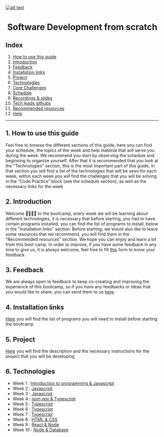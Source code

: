 <a href="https://www.core-code.io/">

![alt text](https://uploads-ssl.webflow.com/5eb2f56932c3562feab232e3/5f73550d00249e7e96c9f3de_Logo.png 'corecodeio')

</a>

<h1 align="center">Software Development from scratch</h1>

## Index

1. [How to use this guide](#1-how-to-use-this-guide)
2. [Introduction](#2-introduction)
3. [Feedback](#3-feedback)
4. [Installation links](#4-installation-links)
5. [Project](#5-project)
6. [Technologies](#6-technologies)
7. [Core Challenges](#7-core-challenges)
8. [Schedule](#8-schedule)
9. [Recordings & slides](#9-recordings--slides)
10. [Tech leads githubs](#10-tech-leads-githubs)
11. [Recommended resources](#11-recommended-resources)
12. [Help](#12-help)

---

## 1. How to use this guide

Feel free to browse the different sections of this guide, here you can find your schedule, the topics of the week and help material that will serve you during the week. We recommend you start by observing the schedule and beginning to organize yourself. After that it is recommended that you look at the "Technologies" section, this is the most important part of this guide, in that section you will find a list of the technologies that will be seen for each week, within each week you will find the challenges that you will be solving in the “Code Practice” block (see the schedule section), as well as the necessary links for the week

## 2. Introduction

Welcome 🙋‍♂️🙋‍♀️ to the bootcamp, every week we will be learning about different technologies, it is necessary that before starting, you had to have certain programs installed, you can find the list of programs to install, below in the "installation links" section. Before starting, we would also like to leave some resources that we recommend, you will find them in the "Recommended resources" section. We hope you can enjoy and learn a lot from this boot camp.
In order to improve, if you have some feedback in any time to give us, it is always welcome, feel free to fill [this](https://aplica.typeform.com/to/yrWuI78T?typeform-source=www.google.com) form to know your feedback

## 3. Feedback

We are always open to feedback to keep co-creating and improving the experience of this bootcamp, so if you have any feedbacks or ideas that you would like to share, you can send them to us [here](https://aplica.typeform.com/to/qAviK3GW).

## 4. Installation links

[Here](src/installation-links) you will find the list of programs you will need to install before starting the bootcamp

## 5. Project

[Here](src/project) you will find the description and the necessary instructions for the project that you will be developing

## 6. Technologies

- Week 1 : [Introduction to programming & Javascript](https://github.com/Croldan1994/core-code/tree/main/Week%201%20-%20%20Introduction%20to%20programming%20%26%20Javascript)
- Week 2 : [Javascript](https://github.com/Croldan1994/core-code/tree/main/Week%202%20-%20Javascript)
- Week 3 : [Javascript](https://github.com/Croldan1994/core-code/blob/main/Week%203%20-%20Javascript/Week3.md)
- Week 4 : [npm,npx & Typescript](https://github.com/Croldan1994/core-code/tree/main/Week%204%20-%20NPM%2CNPX%2CTypescript)
- Week 5 : [Typescript]()
- Week 6 : [Typescript](src/technologies/2022/week6)
- Week 7 : [Typescript](src/technologies/2022/week7)
- Week 8 : [HTML & CSS](src/technologies/2022/week8)
- Week 9 : [React & Node](src/technologies/2022/week9)
- Week 10 : [Node & Database](src/technologies/2022/week10)
